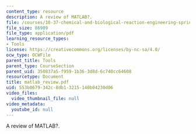 ```yaml
---
content_type: resource
description: A review of MATLAB?.
file: /courses/10-37-chemical-and-biological-reaction-engineering-spring-2007/553b0679342c8db13215140b04230d06_matlab_review.pdf
file_size: 86909
file_type: application/pdf
learning_resource_types:
- Tools
license: https://creativecommons.org/licenses/by-nc-sa/4.0/
ocw_type: OCWFile
parent_title: Tools
parent_type: CourseSection
parent_uid: 350837a5-f959-1b36-3d8d-6c740cc64608
resourcetype: Document
title: matlab_review.pdf
uid: 553b0679-342c-8db1-3215-140b04230d06
video_files:
  video_thumbnail_file: null
video_metadata:
  youtube_id: null
---
```

A review of MATLAB?.